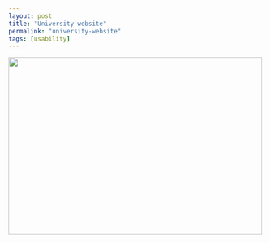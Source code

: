 ```yaml
---
layout: post
title: "University website"
permalink: "university-website"
tags: [usability]
---
```


<a href="http://xkcd.com/773/"><img src="http://imgs.xkcd.com/comics/university_website.png" alt="" width="500" height="349" /></a>
